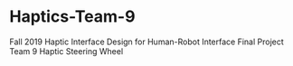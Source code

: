 # Haptics-Team-9
Fall 2019 Haptic Interface Design for Human-Robot Interface Final Project Team 9 Haptic Steering Wheel

